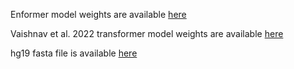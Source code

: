 Enformer model weights are available [here](https://tfhub.dev/deepmind/enformer/1) 

Vaishnav et al. 2022 transformer model weights are available [here](https://zenodo.org/record/4436477)

hg19 fasta file is available [here](https://hgdownload.soe.ucsc.edu/goldenPath/hg19/bigZips/)
